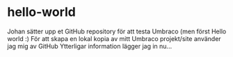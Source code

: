 # hello-world
Johan sätter upp et GitHub repository för att testa Umbraco (men först Hello world :)
För att skapa en lokal kopia av mitt Umbraco projekt/site använder jag mig av GitHub
Ytterligar information lägger jag in nu...
